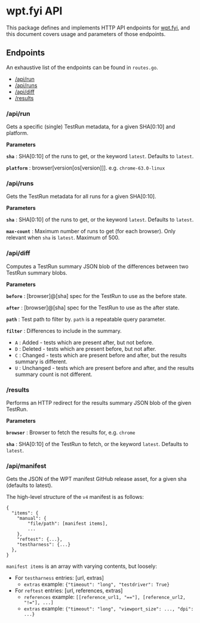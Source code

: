 # wpt.fyi API

This package defines and implements HTTP API endpoints for [wpt.fyi](https://wpt.fyi/), and this
document covers usage and parameters of those endpoints.

## Endpoints

An exhaustive list of the endpoints can be found in `routes.go`.

 - [/api/run](#apirun)
 - [/api/runs](#apiruns)
 - [/api/diff](#apidiff)
 - [/results](#results)

### /api/run

Gets a specific (single) TestRun metadata, for a given SHA[0:10] and platform.

__Parameters__

__`sha`__ :  SHA[0:10] of the runs to get, or the keyword `latest`. Defaults to `latest`.

__`platform`__ : browser[version[os[version]]]. e.g. `chrome-63.0-linux`

### /api/runs

Gets the TestRun metadata for all runs for a given SHA[0:10].

__Parameters__

__`sha`__ : SHA[0:10] of the runs to get, or the keyword `latest`. Defaults to `latest`.

__`max-count`__ : Maximum number of runs to get (for each browser). Only relevant when `sha` is `latest`. Maximum of 500.

### /api/diff

Computes a TestRun summary JSON blob of the differences between two TestRun
summary blobs.

__Parameters__

__`before`__ : [browser]@[sha] spec for the TestRun to use as the before state.

__`after`__ : [browser]@[sha] spec for the TestRun to use as the after state.

__`path`__ : Test path to filter by. `path` is a repeatable query parameter.

__`filter`__ : Differences to include in the summary.
 - `A` : Added - tests which are present after, but not before.
 - `D` : Deleted - tests which are present before, but not after.
 - `C` : Changed - tests which are present before and after, but the results summary is different.
 - `U` : Unchanged - tests which are present before and after, and the results summary count is not different.

### /results

Performs an HTTP redirect for the results summary JSON blob of the given TestRun.

__Parameters__

__`browser`__ : Browser to fetch the results for, e.g. `chrome`

__`sha`__ : SHA[0:10] of the TestRun to fetch, or the keyword `latest`. Defaults to `latest`.

### /api/manifest

Gets the JSON of the WPT manifest GitHub release asset, for a given sha (defaults to latest).

The high-level structure of the `v4` manifest is as follows:

    {
      "items": {
        "manual": {
            "file/path": [manifest items],
            ...
        },
        "reftest": {...},
        "testharness": {...}
      },
    }

`manifest items` is an array with varying contents, but loosely:

- For `testharness` entries: [url, extras]
  - `extras` example: `{"timeout": "long", "testdriver": True}`
- For `reftest` entries: [url, references, extras]
  - `references` example: `[[reference_url1, "=="], [reference_url2, "!="], ...]`
  - `extras` example: `{"timeout": "long", "viewport_size": ..., "dpi": ...}`
